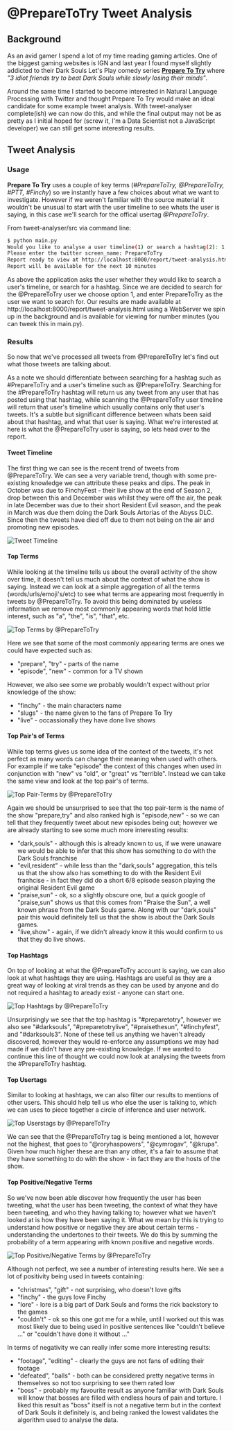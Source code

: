 # @PrepareToTry Tweet Analysis

## Background

As an avid gamer I spend a lot of my time reading gaming articles. One of the biggest gaming websites is IGN and last
year I found myself slightly addicted to their Dark Souls Let's Play comedy series [<b>Prepare To Try</b>](http://uk.ign.com/watch/prepare-to-try)
where <i>"3 idiot friends try to beat Dark Souls while slowly losing their minds"</i>.

Around the same time I started to become interested in Natural Language Processing with Twitter and thought Prepare To
Try would make an ideal candidate for some example tweet analysis.  With tweet-analyser complete(ish) we can now do this,
and while the final output may not be as pretty as I initial hoped for (screw it, I'm a Data Scientist not a JavaScript
developer) we can still get some interesting results.

## Tweet Analysis

### Usage

<b>Prepare To Try</b> uses a couple of key terms (<i>#PrepareToTry, @PrepareToTry, #PTT, #Finchy</i>) so we instantly have a
few choices about what we want to investigate. However if we weren't familiar with the source material it wouldn't be
unusual to start with the user timeline to see whats the user is saying, in this case we'll search for the offical usertag
<i>@PrepareToTry</i>.

From tweet-analyser/src via command line:
```bash
$ python main.py
Would you like to analyse a user timeline(1) or search a hashtag(2): 1
Please enter the twitter screen_name: PrepareToTry
Report ready to view at http://localhost:8000/report/tweet-analysis.html
Report will be available for the next 10 minutes
```

As above the application asks the user whether they would like to search a user's timeline, or search for a hashtag.
Since we are decided to search for the @PrepareToTry user we choose option 1, and enter PrepareToTry as the user
we want to search for. Our results are made available at http://localhost:8000/report/tweet-analysis.html using a WebServer
we spin up in the background and is available for viewing for number minutes (you can tweek this in main.py).

### Results

So now that we've processed all tweets from @PrepareToTry let's find out what those tweets are talking about.

As a note we should differentiate between searching for a hashtag such as #PrepareToTry and a user's timeline such as
@PrepareToTry.  Searching for the #PrepareToTry hashtag will return us any tweet from any user that has posted using that
hashtag, while scanning the @PrepareToTry user timeline will return that user's timeline which usually contains only that
user's tweets.  It's a subtle but significant difference between whats been said about that hashtag, and what that user
is saying.  What we're interested at here is what the @PrepareToTry user is saying, so lets head over to the
report.

#### Tweet Timeline

The first thing we can see is the recent trend of tweets from @PrepareToTry. We can see a very variable trend, though with
some pre-existing knowledge we can attribute these peaks and dips. The peak in October was due to FinchyFest - their live
show at the end of Season 2, drop between this and December was whilst they were off the air, the peak in late December was
due to their short Resident Evil season, and the peak in March was due them doing the Dark Souls Artorias of the Abyss DLC.
Since then the tweets have died off due to them not being on the air and promoting new episodes.

![Tweet Timeline](images/PTT_timeline.png)


#### Top Terms

While looking at the timeline tells us about the overall activity of the show over time, it doesn't tell us much about the
context of what the show is saying. Instead we can look at a simple aggregation of all the terms (words/urls/emoji's/etc)
to see what terms are appearing most frequently in tweets by @PrepareToTry. To avoid this being dominated by useless
information we remove most commonly appearing words that hold little interest, such as "a", "the", "is", "that", etc.

![Top Terms by @PrepareToTry](images/PTT_top_terms.png)

 Here we see that some of the most commonly appearing terms are ones we could have expected such as:
  * "prepare", "try" - parts of the name
  * "episode", "new" - common for a TV shown

 However, we also see some we probably wouldn't expect without prior knowledge of the show:
 * "finchy" - the main characters name
 * "slugs" - the name given to the fans of Prepare To Try
 * "live" - occassionally they have done live shows

#### Top Pair's of Terms

 While top terms gives us some idea of the context of the tweets, it's not perfect as many words can change their meaning when
 used with others.  For example if we take "episode" the context of this changes when used in conjunction with "new" vs "old",
 or "great" vs "terrible".  Instead we can take the same view and look at the top pair's of terms.

![Top Pair-Terms by @PrepareToTry](images/PTT_top_pairs.png)

Again we should be unsurprised to see that the top pair-term is the name of the show "prepare,try" and also ranked high is
"episode,new" - so we can tell that they frequently tweet about new episodes being out; however we are already starting to see
some much more interesting results:
* "dark,souls" - although this is already known to us, if we were unaware we would be able to infer that this show has something
to do with the Dark Souls franchise
* "evil,resident" - while less than the "dark,souls" aggregation, this tells us that the show also has something to do with the
Resident Evil franhcise - in fact they did do a short 6/8 episode season playing the original Resident Evil game
* "praise,sun" - ok, so a slightly obscure one, but a quick google of "praise,sun" shows us that this comes from "Praise the Sun",
a well known phrase from the Dark Souls game.  Along with our "dark,souls" pair this would definitely tell us that the show is
about the Dark Souls games.
* "live,show" - again, if we didn't already know it this would confirm to us that they do live shows.

#### Top Hashtags

On top of looking at what the @PrepareToTry account is saying, we can also look at what hashtags they are using. Hashtags are
useful as they are a great way of looking at viral trends as they can be used by anyone and do not required a hashtag to aready
exist - anyone can start one.

![Top Hashtags by @PrepareToTry](images/PTT_top_hashtags.png)

Unsurprisingly we see that the top hashtag is "#preparetotry", however we also see "#darksouls", "#preparetotrylive",
"#praisethesun", "#finchyfest", and "#darksouls3". None of these tell us anything we haven't already discovered, however
they would re-enforce any assumptions we may had made if we didn't have any pre-existing knowledge. If we wanted to continue
this line of thought we could now look at analysing the tweets from the #PrepareToTry hashtag.

#### Top Usertags

Similar to looking at hashtags, we can also filter our results to mentions of other users. This should help tell us who else the
user is talking to, which we can uses to piece together a circle of inference and user network.

![Top Userstags by @PrepareToTry](images/PTT_top_users.png)

We can see that the @PrepareToTry tag is being mentioned a lot, however not the highest, that goes to "@roryhaspowers", "@cymrogav",
"@krupa". Given how much higher these are than any other, it's a fair to assume that they have something to do with the show - in
fact they are the hosts of the show.

#### Top Positive/Negative Terms

So we've now been able discover how frequently the user has been tweeting, what the user has been tweeting, the context of what they
 have been tweeting, and who they having talking to; however what we haven't looked at is how they have been saying it. What we mean
 by this is trying to understand how positive or negative they are about certain terms - understanding the undertones to their tweets.
 We do this by summing the probability of a term appearing with known positive and negative words.

![Top Positive/Negative Terms by @PrepareToTry](images/term_positivity.png)

Although not perfect, we see a number of interesting results here. We see a lot of positivity being used in tweets containing:
* "christmas", "gift" - not surprising, who doesn't love gifts
* "finchy" - the guys love Finchy
* "lore" - lore is a big part of Dark Souls and forms the rick backstory to the games
* "couldn't" - ok so this one got me for a while, until I worked out this was most likely due to being used in positive sentences like
"couldn't believe ..." or "couldn't have done it without ..."

In terms of negativity we can really infer some more interesting results:
* "footage", "editing" - clearly the guys are not fans of editing their footage
* "defeated", "balls" - both can be considered pretty negative terms in themselves so not too surprising to see them rated low
* "boss" - probably my favourite result as anyone familiar with Dark Souls will know that bosses are filled with endless hours of pain
and torture. I liked this result as "boss" itself is not a negative term but in the context of Dark Souls it definitely is, and being
ranked the lowest validates the algorithm used to analyse the data.